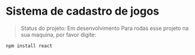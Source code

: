 <h1>Sistema de cadastro de jogos</h1>

>Status do projeto: Em desenvolvimento
Para rodas esse projeto na sua maquina, por favor digite:

```
npm install react
```
